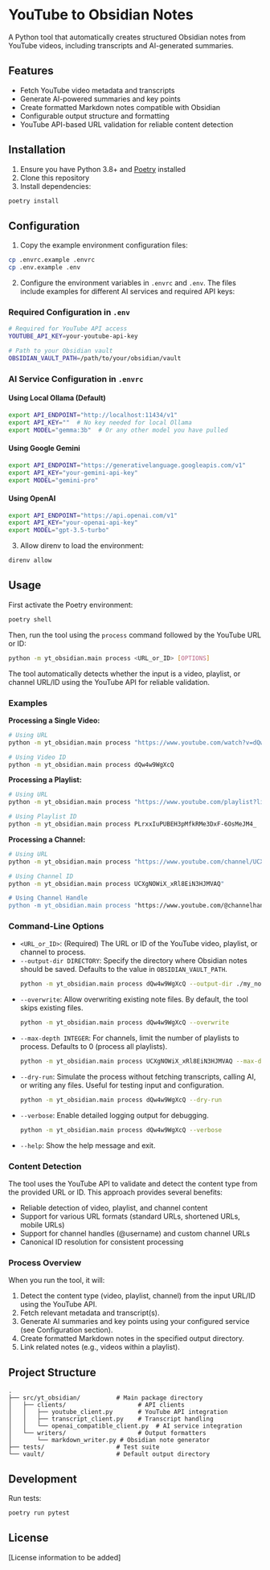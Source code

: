 # YouTube to Obsidian Notes

A Python tool that automatically creates structured Obsidian notes from YouTube videos, including transcripts and AI-generated summaries.

## Features

- Fetch YouTube video metadata and transcripts
- Generate AI-powered summaries and key points
- Create formatted Markdown notes compatible with Obsidian
- Configurable output structure and formatting
- YouTube API-based URL validation for reliable content detection

## Installation

1. Ensure you have Python 3.8+ and [Poetry](https://python-poetry.org/) installed
2. Clone this repository
3. Install dependencies:
```bash
poetry install
```

## Configuration

1. Copy the example environment configuration files:
```bash
cp .envrc.example .envrc
cp .env.example .env
```

2. Configure the environment variables in `.envrc` and `.env`. The files include examples for different AI services and required API keys:

### Required Configuration in `.env`

```bash
# Required for YouTube API access
YOUTUBE_API_KEY=your-youtube-api-key

# Path to your Obsidian vault
OBSIDIAN_VAULT_PATH=/path/to/your/obsidian/vault
```

### AI Service Configuration in `.envrc`

#### Using Local Ollama (Default)
```bash
export API_ENDPOINT="http://localhost:11434/v1"
export API_KEY=""  # No key needed for local Ollama
export MODEL="gemma:3b"  # Or any other model you have pulled
```

#### Using Google Gemini
```bash
export API_ENDPOINT="https://generativelanguage.googleapis.com/v1"
export API_KEY="your-gemini-api-key"
export MODEL="gemini-pro"
```

#### Using OpenAI
```bash
export API_ENDPOINT="https://api.openai.com/v1"
export API_KEY="your-openai-api-key"
export MODEL="gpt-3.5-turbo"
```

3. Allow direnv to load the environment:
```bash
direnv allow
```

## Usage

First activate the Poetry environment:
```bash
poetry shell
```

Then, run the tool using the `process` command followed by the YouTube URL or ID:
```bash
python -m yt_obsidian.main process <URL_or_ID> [OPTIONS]
```

The tool automatically detects whether the input is a video, playlist, or channel URL/ID using the YouTube API for reliable validation.

### Examples

**Processing a Single Video:**
```bash
# Using URL
python -m yt_obsidian.main process "https://www.youtube.com/watch?v=dQw4w9WgXcQ"

# Using Video ID
python -m yt_obsidian.main process dQw4w9WgXcQ
```

**Processing a Playlist:**
```bash
# Using URL
python -m yt_obsidian.main process "https://www.youtube.com/playlist?list=PLrxxIuPUBEH3pMfkRMe3DxF-6OsMeJM4_"

# Using Playlist ID
python -m yt_obsidian.main process PLrxxIuPUBEH3pMfkRMe3DxF-6OsMeJM4_
```

**Processing a Channel:**
```bash
# Using URL
python -m yt_obsidian.main process "https://www.youtube.com/channel/UCXgNOWiX_xRl8EiN3HJMVAQ"

# Using Channel ID
python -m yt_obsidian.main process UCXgNOWiX_xRl8EiN3HJMVAQ"

# Using Channel Handle
python -m yt_obsidian.main process "https://www.youtube.com/@channelhandle"
```

### Command-Line Options

-   `<URL_or_ID>`: (Required) The URL or ID of the YouTube video, playlist, or channel to process.
-   `--output-dir DIRECTORY`: Specify the directory where Obsidian notes should be saved. Defaults to the value in `OBSIDIAN_VAULT_PATH`.
    ```bash
    python -m yt_obsidian.main process dQw4w9WgXcQ --output-dir ./my_notes
    ```
-   `--overwrite`: Allow overwriting existing note files. By default, the tool skips existing files.
    ```bash
    python -m yt_obsidian.main process dQw4w9WgXcQ --overwrite
    ```
-   `--max-depth INTEGER`: For channels, limit the number of playlists to process. Defaults to 0 (process all playlists).
    ```bash
    python -m yt_obsidian.main process UCXgNOWiX_xRl8EiN3HJMVAQ --max-depth 5
    ```
-   `--dry-run`: Simulate the process without fetching transcripts, calling AI, or writing any files. Useful for testing input and configuration.
    ```bash
    python -m yt_obsidian.main process dQw4w9WgXcQ --dry-run
    ```
-   `--verbose`: Enable detailed logging output for debugging.
    ```bash
    python -m yt_obsidian.main process dQw4w9WgXcQ --verbose
    ```
-   `--help`: Show the help message and exit.

### Content Detection

The tool uses the YouTube API to validate and detect the content type from the provided URL or ID. This approach provides several benefits:

- Reliable detection of video, playlist, and channel content
- Support for various URL formats (standard URLs, shortened URLs, mobile URLs)
- Support for channel handles (@username) and custom channel URLs
- Canonical ID resolution for consistent processing

### Process Overview

When you run the tool, it will:
1. Detect the content type (video, playlist, channel) from the input URL/ID using the YouTube API.
2. Fetch relevant metadata and transcript(s).
3. Generate AI summaries and key points using your configured service (see Configuration section).
4. Create formatted Markdown notes in the specified output directory.
5. Link related notes (e.g., videos within a playlist).

## Project Structure

```
.
├── src/yt_obsidian/          # Main package directory
│   ├── clients/                    # API clients
│   │   ├── youtube_client.py       # YouTube API integration
│   │   ├── transcript_client.py    # Transcript handling
│   │   └── openai_compatible_client.py  # AI service integration
│   └── writers/                    # Output formatters
│       └── markdown_writer.py # Obsidian note generator
├── tests/                    # Test suite
└── vault/                    # Default output directory
```

## Development

Run tests:
```bash
poetry run pytest
```

## License

[License information to be added]